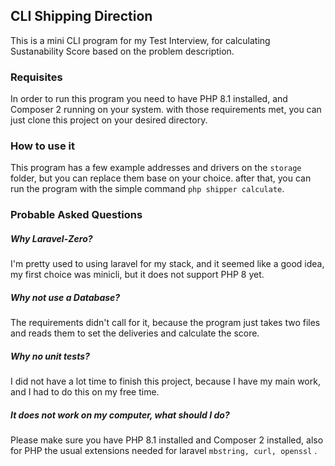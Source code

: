 ## CLI Shipping Direction

This is a mini CLI program for my Test Interview, for calculating Sustanability Score based on the problem description.

### Requisites
In order to run this program you need to have PHP 8.1 installed, and Composer 2 running on your system.
with those requirements met, you can just clone this project on your desired directory.

### How to use it
This program has a few example addresses and drivers on the `storage` folder, but you can replace them base on your choice.
after that, you can run the program with the simple command `php shipper calculate`.

### Probable Asked Questions
##### Why Laravel-Zero?
I'm pretty used to using laravel for my stack, and it seemed like a good idea, my first choice was minicli, but it does not support PHP 8 yet.

##### Why not use a Database?
The requirements didn't call for it, because the program just takes two files and reads them to set the deliveries and calculate the score.

##### Why no unit tests?
I did not have a lot time to finish this project, because I have my main work, and I had to do this on my free time.

##### It does not work on my computer, what should I do?
Please make sure you have PHP 8.1 installed and Composer 2 installed, also for PHP the usual extensions needed for laravel
`mbstring, curl, openssl` .

